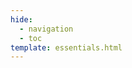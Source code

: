 ```yaml
---
hide:
  - navigation
  - toc
template: essentials.html
---
```


<style>

.md-main__inner {
  margin-top: 0;
  height: 0;
}

.md-content {
  height: 0;
  overflow: hidden;
}

</style>